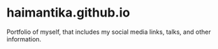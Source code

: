 # haimantika.github.io
Portfolio of myself, that includes my social media links, talks, and other information.
